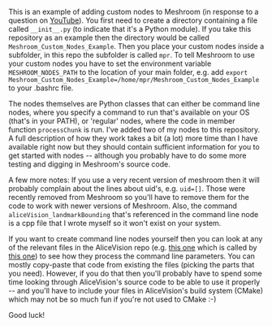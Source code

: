 This is an example of adding custom nodes to Meshroom (in response to a question on [YouTube](https://youtu.be/XUKu1apUuVE)). You first need to create a directory containing a file called ```__init__.py``` (to indicate that it's a Python module). If you take this repository as an example then the directory would be called ```Meshroom_Custom_Nodes_Example```. Then you place your custom nodes inside a subfolder, in this repo the subfolder is called ```mpr```. To tell Meshroom to use your custom nodes you have to set the environment variable ```MESHROOM_NODES_PATH``` to the location of your main folder, e.g. add ```export Meshroom_Custom_Nodes_Example=/home/mpr/Meshroom_Custom_Nodes_Example``` to your .bashrc file.

The nodes themselves are Python classes that can either be command line nodes, where you specify a command to run that's available on your OS (that's in your PATH), or 'regular' nodes, where the code in member function ```processChunk``` is run. I've added two of my nodes to this repository. A full description of how they work takes a bit (a lot) more time than I have available right now but they should contain sufficient information for you to get started with nodes -- although you probably have to do some more testing and digging in Meshroom's source code.

A few more notes: If you use a very recent version of meshroom then it will probably complain about the lines about uid's, e.g. ```uid=[]```. Those were recently removed from Meshroom so you'll have to remove them for the code to work with newer versions of Meshroom. Also, the command ```aliceVision_landmarkBounding``` that's referenced in the command line node is a cpp file that I wrote myself so it won't exist on your system.

If you want to create command line nodes yourself then you can look at any of the relevant files in the AliceVision repo (e.g. [this one](https://github.com/alicevision/AliceVision/blob/develop/src/software/pipeline/main_featureExtraction.cpp) which is called by [this one](https://github.com/alicevision/Meshroom/blob/develop/meshroom/nodes/aliceVision/FeatureExtraction.py)) to see how they process the command line parameters. You can mostly copy-paste that code from existing the files (picking the parts that you need). However, if you do that then you'll probably have to spend some time looking through AliceVision's source code to be able to use it properly -- and you'll have to include your files in AliceVision's build system (CMake) which may not be so much fun if you're not used to CMake :-)

Good luck!
